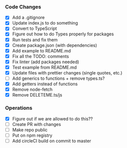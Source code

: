 ### Code Changes

- [x] Add a .gitignore
- [x] Update index.js to do something
- [x] Convert to TypeScript
- [x] Figure out how to do Types properly for packages
- [x] Run tests and fix them
- [x] Create package.json (with dependencies)
- [x] Add example to README.md
- [x] Fix all the TODO: comments
- [x] Fix linter (add packages needed)
- [x] Test example from README.md
- [x] Update files with prettier changes (single quotes, etc.)
- [ ] Add generics to functions + remove types.ts?
- [x] Add getters instead of functions
- [x] Remove node-fetch
- [x] Remove DELETEME.ts/js

### Operations

- [x] Figure out if we are allowed to do this??
- [ ] Create PR with changes
- [ ] Make repo public
- [ ] Put on npm registry
- [ ] Add circleCI build on commit to master

